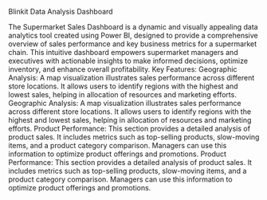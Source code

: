 Blinkit Data Analysis Dashboard

The Supermarket Sales Dashboard is a dynamic and visually appealing data analytics tool created using Power BI, designed to provide a comprehensive overview of sales performance and key business metrics for a supermarket chain. This intuitive dashboard empowers supermarket managers and executives with actionable insights to make informed decisions, optimize inventory, and enhance overall profitability. Key Features: Geographic Analysis: A map visualization illustrates sales performance across different store locations. It allows users to identify regions with the highest and lowest sales, helping in allocation of resources and marketing efforts. Geographic Analysis: A map visualization illustrates sales performance across different store locations. It allows users to identify regions with the highest and lowest sales, helping in allocation of resources and marketing efforts. Product Performance: This section provides a detailed analysis of product sales. It includes metrics such as top-selling products, slow-moving items, and a product category comparison. Managers can use this information to optimize product offerings and promotions. Product Performance: This section provides a detailed analysis of product sales. It includes metrics such as top-selling products, slow-moving items, and a product category comparison. Managers can use this information to optimize product offerings and promotions.
